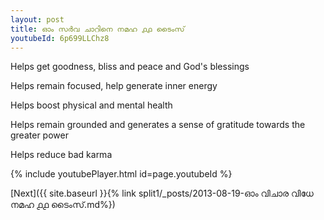 ```yaml
---
layout: post
title: ഓം സർവ ചാറിനെ നമഹ ൧൧ ടൈംസ്
youtubeId: 6p699LLChz8
---
```

 
 
Helps get goodness, bliss and peace and God's blessings
 
Helps remain focused, help generate inner energy 
 
Helps boost physical and mental health 
 
Helps remain grounded and generates a sense of gratitude towards the greater power 
 
Helps reduce bad karma
 
 
 
 


{% include youtubePlayer.html id=page.youtubeId %}
 
[Next]({{ site.baseurl }}{% link  split1/_posts/2013-08-19-ഓം വിചാര വിധേ നമഹ ൧൧ ടൈംസ്.md%})
 
